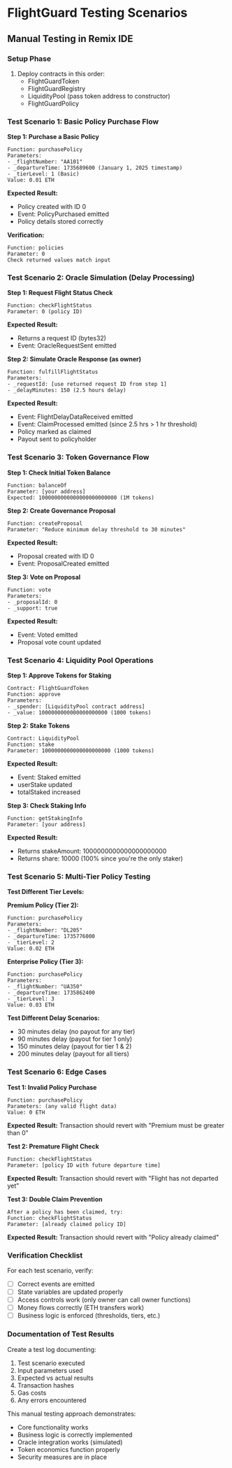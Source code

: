# FlightGuard Testing Scenarios

## Manual Testing in Remix IDE

### Setup Phase
1. Deploy contracts in this order:
   - FlightGuardToken
   - FlightGuardRegistry  
   - LiquidityPool (pass token address to constructor)
   - FlightGuardPolicy

### Test Scenario 1: Basic Policy Purchase Flow

**Step 1: Purchase a Basic Policy**
```
Function: purchasePolicy
Parameters:
- _flightNumber: "AA101"
- _departureTime: 1735689600 (January 1, 2025 timestamp)
- _tierLevel: 1 (Basic)
Value: 0.01 ETH
```

**Expected Result:**
- Policy created with ID 0
- Event: PolicyPurchased emitted
- Policy details stored correctly

**Verification:**
```
Function: policies
Parameter: 0
Check returned values match input
```

### Test Scenario 2: Oracle Simulation (Delay Processing)

**Step 1: Request Flight Status Check**
```
Function: checkFlightStatus
Parameter: 0 (policy ID)
```

**Expected Result:**
- Returns a request ID (bytes32)
- Event: OracleRequestSent emitted

**Step 2: Simulate Oracle Response (as owner)**
```
Function: fulfillFlightStatus
Parameters:
- _requestId: [use returned request ID from step 1]
- _delayMinutes: 150 (2.5 hours delay)
```

**Expected Result:**
- Event: FlightDelayDataReceived emitted
- Event: ClaimProcessed emitted (since 2.5 hrs > 1 hr threshold)
- Policy marked as claimed
- Payout sent to policyholder

### Test Scenario 3: Token Governance Flow

**Step 1: Check Initial Token Balance**
```
Function: balanceOf
Parameter: [your address]
Expected: 1000000000000000000000000 (1M tokens)
```

**Step 2: Create Governance Proposal**
```
Function: createProposal
Parameter: "Reduce minimum delay threshold to 30 minutes"
```

**Expected Result:**
- Proposal created with ID 0
- Event: ProposalCreated emitted

**Step 3: Vote on Proposal**
```
Function: vote
Parameters:
- _proposalId: 0
- _support: true
```

**Expected Result:**
- Event: Voted emitted
- Proposal vote count updated

### Test Scenario 4: Liquidity Pool Operations

**Step 1: Approve Tokens for Staking**
```
Contract: FlightGuardToken
Function: approve
Parameters:
- _spender: [LiquidityPool contract address]
- _value: 1000000000000000000000 (1000 tokens)
```

**Step 2: Stake Tokens**
```
Contract: LiquidityPool
Function: stake
Parameter: 1000000000000000000000 (1000 tokens)
```

**Expected Result:**
- Event: Staked emitted
- userStake updated
- totalStaked increased

**Step 3: Check Staking Info**
```
Function: getStakingInfo
Parameter: [your address]
```

**Expected Result:**
- Returns stakeAmount: 1000000000000000000000
- Returns share: 10000 (100% since you're the only staker)

### Test Scenario 5: Multi-Tier Policy Testing

**Test Different Tier Levels:**

**Premium Policy (Tier 2):**
```
Function: purchasePolicy
Parameters:
- _flightNumber: "DL205"
- _departureTime: 1735776000
- _tierLevel: 2
Value: 0.02 ETH
```

**Enterprise Policy (Tier 3):**
```
Function: purchasePolicy
Parameters:
- _flightNumber: "UA350"
- _departureTime: 1735862400
- _tierLevel: 3
Value: 0.03 ETH
```

**Test Different Delay Scenarios:**
- 30 minutes delay (no payout for any tier)
- 90 minutes delay (payout for tier 1 only)
- 150 minutes delay (payout for tier 1 & 2)
- 200 minutes delay (payout for all tiers)

### Test Scenario 6: Edge Cases

**Test 1: Invalid Policy Purchase**
```
Function: purchasePolicy
Parameters: (any valid flight data)
Value: 0 ETH
```
**Expected Result:** Transaction should revert with "Premium must be greater than 0"

**Test 2: Premature Flight Check**
```
Function: checkFlightStatus
Parameter: [policy ID with future departure time]
```
**Expected Result:** Transaction should revert with "Flight has not departed yet"

**Test 3: Double Claim Prevention**
```
After a policy has been claimed, try:
Function: checkFlightStatus
Parameter: [already claimed policy ID]
```
**Expected Result:** Transaction should revert with "Policy already claimed"

### Verification Checklist

For each test scenario, verify:
- [ ] Correct events are emitted
- [ ] State variables are updated properly
- [ ] Access controls work (only owner can call owner functions)
- [ ] Money flows correctly (ETH transfers work)
- [ ] Business logic is enforced (thresholds, tiers, etc.)

### Documentation of Test Results

Create a test log documenting:
1. Test scenario executed
2. Input parameters used
3. Expected vs actual results
4. Transaction hashes
5. Gas costs
6. Any errors encountered

This manual testing approach demonstrates:
- Core functionality works
- Business logic is correctly implemented
- Oracle integration works (simulated)
- Token economics function properly
- Security measures are in place